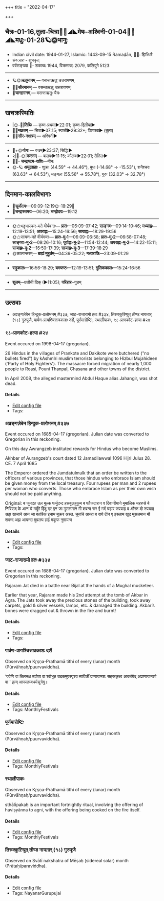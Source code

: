 +++
title = "2022-04-17"

+++
## चैत्रः-01-16,तुला-चित्रा🌛🌌◢◣मेषः-अश्विनी-01-04🌌🌞◢◣मधुः-01-28🪐🌞भानुः
- Indian civil date: 1944-01-27, Islamic: 1443-09-15 Ramaḍān, 🌌🌞: झिध्धिरै
- संवत्सरः - शुभकृत्
- वर्षसङ्ख्या 🌛- शकाब्दः 1944, विक्रमाब्दः 2079, कलियुगे 5123
___________________
- 🪐🌞**ऋतुमानम्** — वसन्तऋतुः उत्तरायणम्
- 🌌🌞**सौरमानम्** — वसन्तऋतुः उत्तरायणम्
- 🌛**चान्द्रमानम्** — वसन्तऋतुः चैत्रः
___________________


## खचक्रस्थितिः
- |🌞-🌛|**तिथिः** — कृष्ण-प्रथमा►22:01; कृष्ण-द्वितीया►  
- 🌌🌛**नक्षत्रम्** — चित्रा►07:15; स्वाती►29:32*; विशाखा► (तुला)  
- 🌌🌞**सौर-नक्षत्रम्** — अश्विनी►  
___________________
- 🌛+🌞**योगः** — वज्रम्►23:37; सिद्धिः►  
- २|🌛-🌞|**करणम्** — बालवः►11:15; कौलवः►22:01; तैतिलः►  
- 🌌🌛- **चन्द्राष्टम-राशिः**—मीनः  
- 🌞-🪐 **अमूढग्रहाः** - शुक्रः (44.59° → 44.46°), बुधः (-14.68° → -15.53°), शनैश्चरः (63.63° → 64.53°), मङ्गलः (55.56° → 55.78°), गुरुः (32.03° → 32.78°)
___________________


## दिनमान-कालविभागाः
- 🌅**सूर्योदयः**—06:09-12:19🌞️-18:29🌇  
- 🌛**चन्द्रास्तमयः**—06:20; **चन्द्रोदयः**—19:12  
___________________
- 🌞⚝भट्टभास्कर-मते वीर्यवन्तः— **प्रातः**—06:09-07:42; **साङ्गवः**—09:14-10:46; **मध्याह्नः**—12:19-13:51; **अपराह्णः**—15:24-16:56; **सायाह्नः**—18:29-19:56  
- 🌞⚝सायण-मते वीर्यवन्तः— **प्रातः-मु॰1**—06:09-06:58; **प्रातः-मु॰2**—06:58-07:48; **साङ्गवः-मु॰2**—09:26-10:16; **पूर्वाह्णः-मु॰2**—11:54-12:44; **अपराह्णः-मु॰2**—14:22-15:11; **सायाह्नः-मु॰2**—16:50-17:39; **सायाह्नः-मु॰3**—17:39-18:29  
- 🌞कालान्तरम्— **ब्राह्मं मुहूर्तम्**—04:36-05:22; **मध्यरात्रिः**—23:09-01:29  
___________________
- **राहुकालः**—16:56-18:29; **यमघण्टः**—12:19-13:51; **गुलिककालः**—15:24-16:56  
___________________
- **शूलम्**—प्रतीची दिक् (►11:05); **परिहारः**–गुडम्  
___________________

## उत्सवाः
- अव्रङ्गज़ेबेन हिन्दुक-प्रलोभनम् #३३७, जाट-राजारामो हतः #३३४, तिरुक्कुऱिप्पुत् तॊण्ड नायऩार् (१८) गुरुपूजै, पार्वण-प्रायश्चित्तावकाशः दर्शे, पूर्णमासेष्टिः, स्थालीपाकः, ९८-प्राणकोट-हत्या #२४
### ९८-प्राणकोट-हत्या #२४

Event occured on 1998-04-17 (gregorian). 

26 Hindus in the villages of Prankote and Dakikote were butchered ("no bullets fired") by kAshmIri muslim terrorists belonging to Hizbul Mujahideen ('Party of Holy Fighters'). The massacre forced migration of nearly 1,000 people to Reasi, Pouni Thanpal, Chasana and other towns of the district.

In April 2008, the alleged mastermind Abdul Haque alias Jahangir, was shot dead.

#### Details
- [Edit config file](https://github.com/jyotisham/adyatithi/blob/master/mahApuruSha/xatra-later/gregorian/day/04/17/98-prANakoTe-hatyA.toml)
- Tags: 


### अव्रङ्गज़ेबेन हिन्दुक-प्रलोभनम् #३३७

Event occured on 1685-04-17 (gregorian). Julian date was converted to Gregorian in this reckoning. 

On this day Awrangzeb instituted rewards for Hindus who become Muslims.

Akhbar of Aurangzeb's court dated 12 Jamadilawwal 1096 Hijri Julus 28. CE. 7 April 1685  

The Emperor ordered the Jumdatulmulk that an order be written to the officers of various provinces, that those hindus who embrace Islam should be given money from the local treasury. Four rupees per man and 2 rupees per woman who converts. Those who embrace Islam as per their own wish should not be paid anything.

Original: ब जुमदत उल मुल्क फर्मुदन्द हसबूलहूकूम  ब फौजदारान व दिवानीयाने मुमालिक महरुसे बे निविसद के आन चे मर्दूमे हिंदू  दर इन जा मुसलमान मी शवन्द सर ई मर्द  चहार  रुपयाह  व औरत  दो रुपयाह अझ खजाने आन जा बतरिक इनाम मुक्रर अस्त. चुनांचे आन्हा ब राये दीन ए इस्लाम खुद मुसलमान मी शवन्द  अझ आयन्दा मुबलघ हाई मकूफ नुमायन्द

#### Details
- [Edit config file](https://github.com/jyotisham/adyatithi/blob/master/mahApuruSha/xatra-later/julian/day/04/07/avrangazebena_hinduka-pralobhanam.toml)
- Tags: 


### जाट-राजारामो हतः #३३४

Event occured on 1688-04-17 (gregorian). Julian date was converted to Gregorian in this reckoning. 

Rajaram Jat died in a battle near Bijal at the hands of a Mughal musketeer.

Earlier that year, Rajaram made his 2nd attempt at the tomb of Akbar in Agra. The Jats took away the precious stones of the building, took away carpets, gold & silver vessels, lamps, etc. & damaged the building. Akbar’s bones were dragged out & thrown in the fire and burnt!

#### Details
- [Edit config file](https://github.com/jyotisham/adyatithi/blob/master/mahApuruSha/xatra-later/julian/day/04/07/jATa-rAjArAmo_hataH.toml)
- Tags: 


### पार्वण-प्रायश्चित्तावकाशः दर्शे

Observed on Kr̥ṣṇa-Prathamā tithi of every (lunar) month (Pūrvāhṇaḥ/puurvaviddha). 

'पर्वणि वा तिलभक्ष उपोष्य वा श्वोभूत उदकमुपस्पृश्य सावित्रीं प्राणायामशः सहस्रकृत्व आवर्तयेद् अप्राणायामशो वा ' इत्य् आपस्तम्बधर्मसूत्रेषु।

#### Details
- [Edit config file](https://github.com/jyotisham/adyatithi/blob/master/gRhya/Apastamba/lunar_month/tithi/00/16/pArvaNa-prAyashcittAvakAshaH_16.toml)
- Tags: MonthlyFestivals


### पूर्णमासेष्टिः

Observed on Kr̥ṣṇa-Prathamā tithi of every (lunar) month (Pūrvāhṇaḥ/puurvaviddha). 



#### Details
- [Edit config file](https://github.com/jyotisham/adyatithi/blob/master/gRhya/general/lunar_month/tithi/00/16/pUrNamAseShTiH.toml)
- Tags: MonthlyFestivals


### स्थालीपाकः

Observed on Kr̥ṣṇa-Prathamā tithi of every (lunar) month (Pūrvāhṇaḥ/puurvaviddha). 

sthālīpakaḥ is an important fortnightly ritual, involving the offering of haviṣyānna to agni, with the offering being cooked on the fire itself.

#### Details
- [Edit config file](https://github.com/jyotisham/adyatithi/blob/master/gRhya/general/lunar_month/tithi/00/16/sthAlIpAkaH_16.toml)
- Tags: MonthlyFestivals


### तिरुक्कुऱिप्पुत् तॊण्ड नायऩार् (१८) गुरुपूजै

Observed on Svātī nakshatra of Mēṣaḥ (sidereal solar) month (Prātaḥ/paraviddha). 



#### Details
- [Edit config file](https://github.com/jyotisham/adyatithi/blob/master/mahApuruSha/nAyanAr/sidereal_solar_month/nakshatra/01/15/tirukkur2ipput_toNDa_nAyan2Ar_%2818%29_gurupUjai.toml)
- Tags: NayanarGurupujai


